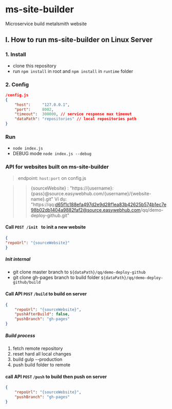 # ms-site-builder
Microservice build metalsmith website

## I. How to run ms-site-builder on Linux Server

### 1. Install
* clone this repository
* run `npm install` in root and `npm install` in `runtime` folder

### 2. Config
```json
/config.js
{
    "host":     "127.0.0.1",
    "port":     8002,
    "timeout":  300000, // service response max timeout
    "dataPath": "repositories" // local repositories path
}
```

### Run
* `node index.js`
* DEBUG mode `node index.js --debug`

### API for websites built on ms-site-builder
> endpoint: `host:port` on config.js

>> {sourceWebsite} : "https://{username}:{pass}@source.easywebhub.com/{username}/{website-name}.git"
>> Ví dụ: "https://qq:d65f1c188efa497d2e9d28f1ea83b42625b574b1ec7e98b02db1404a9882faf2@source.easywebhub.com/qq/demo-deploy-github.git"

#### Call `POST /init ` to init a new website

```json
{
"repoUrl": "{sourceWebsite}"
}
```
##### Init internal
* git clone master branch to `${dataPath}/qq/demo-deploy-github`
* git clone gh-pages branch to build folder `${dataPath}/qq/demo-deploy-github/build`

#### Call API `POST` `/build` to build on server
```json
{
    "repoUrl": "{sourceWebsite}",
    "pushAfterBuild": false,
    "pushBranch": "gh-pages"
}
```
##### Build process
1. fetch remote repository
2. reset hard all local changes
3. build gulp --production
4. push build folder to remote

#### call API `POST` `/push` to build then push on server
```json
{
    "repoUrl": "{sourceWebsite}",
    "pushBranch": "gh-pages"
}
```
